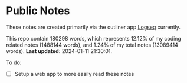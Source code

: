 # Public Notes

These notes are created primarily via the outliner app [Logseq](https://github.com/logseq/logseq) currently.

This repo contain 180298 words, which represents 12.12% of my coding related notes (1488144 words), and 1.24% of my total notes (13089414 words). **Last updated:** 2024-01-11 21:30:01. 

To do:

- [ ] Setup a web app to more easily read these notes
